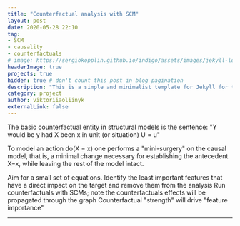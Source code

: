 ```yaml
---
title: "Counterfactual analysis with SCM"
layout: post
date: 2020-05-28 22:10
tag: 
- SCM
- causality
- counterfactuals
# image: https://sergiokopplin.github.io/indigo/assets/images/jekyll-logo-light-solid.png
headerImage: true
projects: true
hidden: true # don't count this post in blog pagination
description: "This is a simple and minimalist template for Jekyll for those who likes to eat noodles."
category: project
author: viktoriiaoliinyk
externalLink: false
---
```


The basic counterfactual entity in structural models is the sentence: "Y would be y had X been x in unit (or situation) U = u"

To model an action do(X = x) one performs a "mini-surgery" on the causal model, that is, a minimal change necessary for establishing the antecedent X=x, while leaving the rest of the model intact.

Aim for a small set of equations. Identify the least important features that have a direct impact on the target and remove them from the analysis
Run counterfactuals with SCMs; note the counterfactuals effects will be propagated through the graph
Counterfactual "strength" will drive "feature importance"

---


